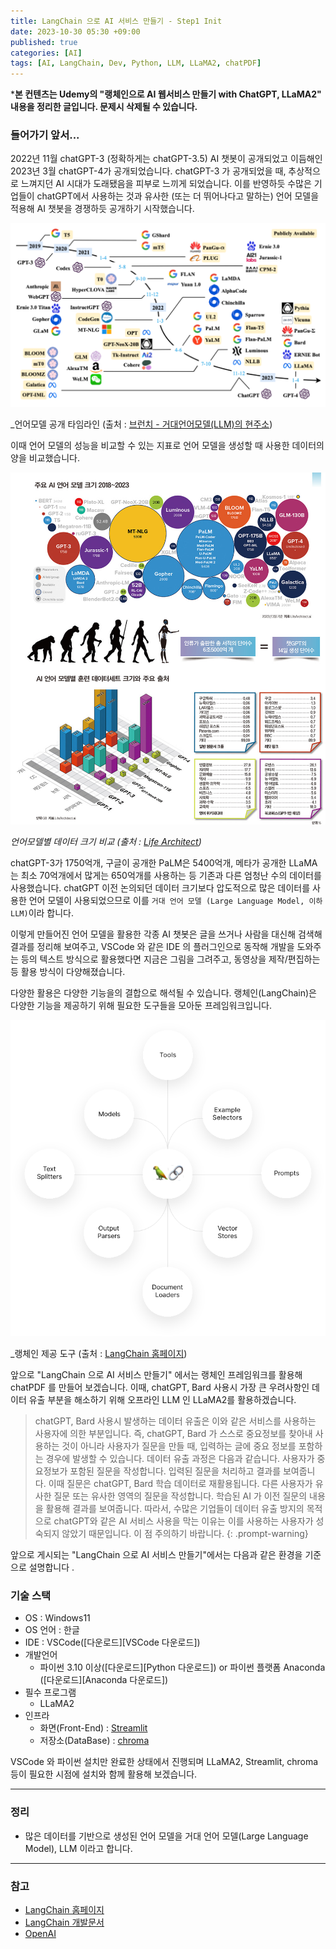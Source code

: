 ```yaml
---
title: LangChain 으로 AI 서비스 만들기 - Step1 Init
date: 2023-10-30 05:30 +09:00
published: true
categories: [AI]
tags: [AI, LangChain, Dev, Python, LLM, LLaMA2, chatPDF]
---
```


***본 컨텐츠는 Udemy의 "랭체인으로 AI 웹서비스 만들기 with ChatGPT, LLaMA2" 내용을 정리한 글입니다. 문제시 삭제될 수 있습니다.**

### 들어가기 앞서...

2022년 11월 chatGPT-3 (정확하게는 chatGPT-3.5) AI 챗봇이 공개되었고 이듬해인 2023년 3월 chatGPT-4가 공개되었습니다. 
chatGPT-3 가 공개되었을 때, 추상적으로 느껴지던 AI 시대가 도래됐음을 피부로 느끼게 되었습니다. 이를 반영하듯 수많은 기업들이 chatGPT에서 사용하는 것과 유사한 (또는 더 뛰어나다고 말하는) 언어 모델을 적용해 AI 챗봇을 경쟁하듯 공개하기 시작했습니다.

![llm_timeline](/assets/images/llm_timeline.png)

_언어모델 공개 타임라인 (출처 : [브런치 - 거대언어모델(LLM)의 현주소][brunch_brunchgpjz])

이때 언어 모델의 성능을 비교할 수 있는 지표로 언어 모델을 생성할 때 사용한 데이터의 양을 비교했습니다. 

![ai_model_data_size](/assets/images/ai_model_data_size.jpg)

_언어모델별 데이터 크기 비교 (출처 : [Life Architect][life_architect])_

chatGPT-3가 1750억개, 구글이 공개한 PaLM은 5400억개, 메타가 공개한 LLaMA는 최소 70억개에서 많게는 650억개를 사용하는 등 기존과 다른 엄청난 수의 데이터를 사용했습니다. chatGPT 이전 논의되던 데이터 크기보다 압도적으로 많은 데이터를 사용한 언어 모델이 사용되었으므로 이를 `거대 언어 모델 (Large Language Model, 이하 LLM)`이라 합니다. 

이렇게 만들어진 언어 모델을 활용한 각종 AI 챗봇은 글을 쓰거나 사람을 대신해 검색해 결과를 정리해 보여주고, VSCode 와 같은 IDE 의 플러그인으로 동작해 개발을 도와주는 등의 텍스트 방식으로 활용했다면 지금은 그림을 그려주고, 동영상을 제작/편집하는 등 활용 방식이 다양해졌습니다. 

다양한 활용은 다양한 기능을의 결합으로 해석될 수 있습니다. 랭체인(LangChain)은 다양한 기능을 제공하기 위해 필요한 도구들을 모아둔 프레임워크입니다. 

![langchain_tools](/assets/images/langchain_tools.png)

_랭체인 제공 도구 (출처 : [LangChain 홈페이지][langchain_homepage])

앞으로 "LangChain 으로 AI 서비스 만들기" 에서는 랭체인 프레임워크를 활용해 chatPDF 를 만들어 보겠습니다. 
이때, chatGPT, Bard 사용시 가장 큰 우려사항인 데이터 유출 부분을 해소하기 위해 오프라인 LLM 인 LLaMA2를 활용하겠습니다. 

> chatGPT, Bard 사용시 발생하는 데이터 유출은 이와 같은 서비스를 사용하는 사용자에 의한 부분입니다. 즉, chatGPT, Bard 가 스스로 중요정보를 찾아내 사용하는 것이 아니라 사용자가 질문을 만들 때, 입력하는 글에 중요 정보를 포함하는 경우에 발생할 수 있습니다. 데이터 유출 과정은 다음과 같습니다. 
사용자가 중요정보가 포함된 질문을 작성합니다. 입력된 질문을 처리하고 결과를 보여줍니다. 이때 질문은 chatGPT, Bard 학습 데이터로 재활용됩니다. 다른 사용자가 유사한 질문 또는 유사한 영역의 질문을 작성합니다. 학습된 AI 가 이전 질문의 내용을 활용해 결과를 보여줍니다. 
따라서, 수많은 기업들이 데이터 유출 방지의 목적으로 chatGPT와 같은 AI 서비스 사용을 막는 이유는 이를 사용하는 사용자가 성숙되지 않았기 때문입니다. 이 점 주의하기 바랍니다. 
{: .prompt-warning}

앞으로 게시되는 "LangChain 으로 AI 서비스 만들기"에서는 다음과 같은 환경을 기준으로 설명합니다 .

### 기술 스택

- OS : Windows11
- OS 언어 : 한글
- IDE : VSCode([다운로드][VSCode 다운로드])
- 개발언어
    - 파이썬 3.10 이상([다운로드][Python 다운로드]) or 파이썬 플랫폼 Anaconda ([다운로드][Anaconda 다운로드])
- 필수 프로그램
    - LLaMA2
- 인프라
    - 화면(Front-End) : [Streamlit][Streamlit_site]
    - 저장소(DataBase) : [chroma][chroma_site]


VSCode 와 파이썬 설치만 완료한 상태에서 진행되며 LLaMA2, Streamlit, chroma 등이 필요한 시점에 설치와 함께 활용해 보겠습니다. 


---
### 정리
* 많은 데이터를 기반으로 생성된 언어 모델을 거대 언어 모델(Large Language Model), LLM 이라고 합니다. 

---
### 참고
* [LangChain 홈페이지](https://www.langchain.com/)
* [LangChain 개발문서](https://python.langchain.com/docs/get_started/introduction)
* [OpenAI](https://platform.openai.com)

[life_architect]: https://lifearchitect.ai/
[brunch_brunchgpjz]: https://brunch.co.kr/@brunchgpjz/49
[langchain_homepage]: https://www.langchain.com/
[Streamlit_site]: https://streamlit.io/
[chroma_site]: https://www.trychroma.com/